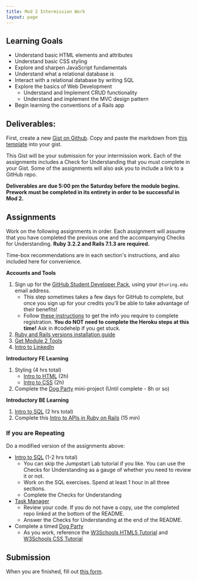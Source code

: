 ```yaml
---
title: Mod 2 Intermission Work
layout: page
---
```


## Learning Goals

- Understand basic HTML elements and attributes
- Understand basic CSS styling
- Explore and sharpen JavaScript fundamentals
- Understand what a relational database is
- Interact with a relational database by writing SQL
- Explore the basics of Web Development
  - Understand and Implement CRUD functionality
  - Understand and implement the MVC design pattern
- Begin learning the conventions of a Rails app

## Deliverables:

First, create a new [Gist on Github](https://gist.github.com/). Copy and paste the markdown from [this template](https://gist.github.com/mikedao/cf0f63490a0ef91ac7d251e95fc410f7) into your gist.

This Gist will be your submission for your intermission work. Each of the assignments includes a Check for Understanding that you must complete in your Gist. Some of the assignments will also ask you to include a link to a GitHub repo.

**Deliverables are due 5:00 pm the Saturday before the module begins. Prework must be completed in its entirety in order to be successful in Mod 2.**

## Assignments

Work on the following assignments in order. Each assignment will assume that you have completed the previous one and the accompanying Checks for Understanding. **Ruby 3.2.2 and Rails 7.1.3 are required.**

Time-box recommendations are in each section's instructions, and also included here for convenience.

**Accounts and Tools**

1. Sign up for the [GitHub Student Developer Pack](https://education.github.com/pack), using your `@turing.edu` email address.
   - This step sometimes takes a few days for GitHub to complete, but once you sign up for your credits you'll be able to take advantage of their benefits!
   - Follow [these instructions](https://mod4.turing.edu/lessons/intermission/gh-student-instructions.html) to get the info you require to complete registration. **You do NOT need to complete the Heroku steps at this time!** Ask in #codehelp if you get stuck.
2. [Ruby and Rails versions installation guide](./ruby_and_rails_versions)
3. [Get Module 2 Tools](./tools)
4. [Intro to LinkedIn](./linkedin)

**Introductory FE Learning**

1. Styling (4 hrs total)
   - [Intro to HTML](./html) (2h)
   - [Intro to CSS](./css) (2h)
2. Complete the [Dog Party](./dog_party) mini-project (Until complete - 8h or so)

**Introductory BE Learning**

1. [Intro to SQL](./sql) (2 hrs total)
2. Complete this [Intro to APIs in Ruby on Rails](./intro_to_rails) (15 min)

### If you are Repeating

Do a modified version of the assignments above:

- [Intro to SQL](./sql) (1-2 hrs total)
  - You can skip the Jumpstart Lab tutorial if you like. You can use the Checks for Understanding as a gauge of whether you need to review it or not.
  - Work on the SQL exercises. Spend at least 1 hour in all three sections.
  - Complete the Checks for Understanding
- [Task Manager](https://github.com/turingschool-examples/task_manager_rails)
  - Review your code. If you do not have a copy, use the completed repo linked at the bottom of the README.
  - Answer the Checks for Understanding at the end of the README.
- Complete a timed [Dog Party](./dog_party)
  - As you work, reference the [W3Schools HTML5 Tutorial](https://www.w3schools.com/html/default.asp) and [W3Schools CSS Tutorial](https://www.w3schools.com/css/default.asp)

## Submission

When you are finished, fill out [this form](https://docs.google.com/forms/d/e/1FAIpQLSd57tT9pbt5kJxE237Ch6Tt5R4t2nIVWssarYF3WMFshK0nDQ/viewform).
